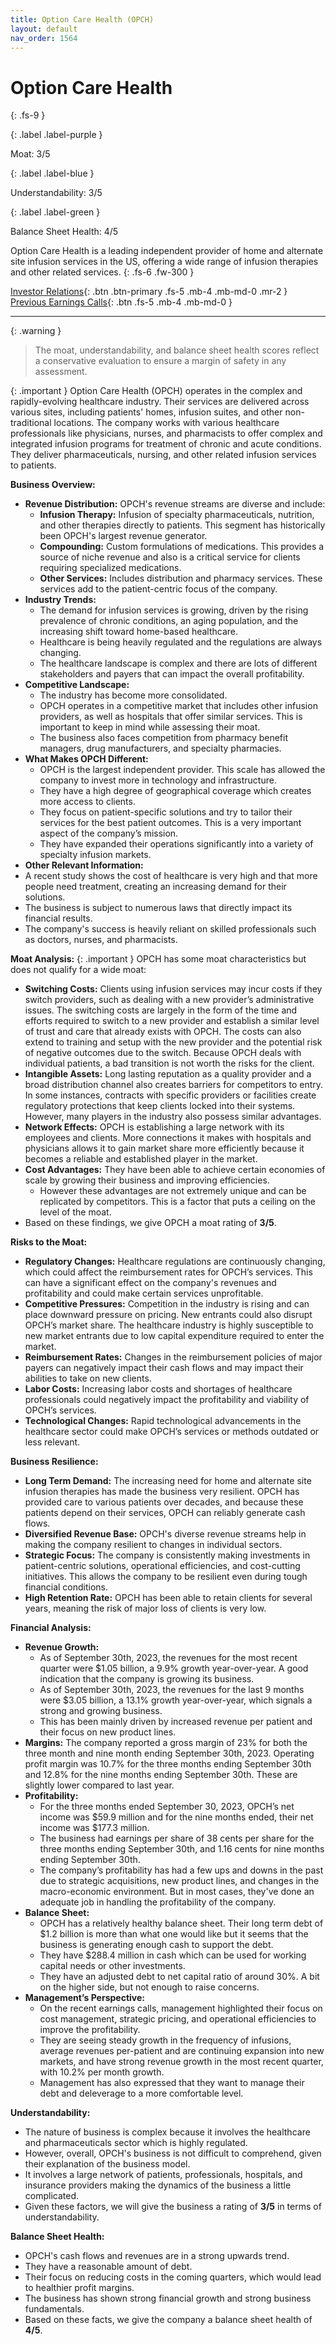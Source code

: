 ```yaml
---
title: Option Care Health (OPCH)
layout: default
nav_order: 1564
---
```


# Option Care Health
{: .fs-9 }

{: .label .label-purple }

Moat: 3/5

{: .label .label-blue }

Understandability: 3/5

{: .label .label-green }

Balance Sheet Health: 4/5

Option Care Health is a leading independent provider of home and alternate site infusion services in the US, offering a wide range of infusion therapies and other related services.
{: .fs-6 .fw-300 }

[Investor Relations](https://www.google.com/search?q=OPCH+investor+relations){: .btn .btn-primary .fs-5 .mb-4 .mb-md-0 .mr-2 }
[Previous Earnings Calls](https://discountingcashflows.com/company/OPCH/transcripts/){: .btn .fs-5 .mb-4 .mb-md-0 }

---

{: .warning }
>The moat, understandability, and balance sheet health scores reflect a conservative evaluation to ensure a margin of safety in any assessment.



{: .important }
Option Care Health (OPCH) operates in the complex and rapidly-evolving healthcare industry. Their services are delivered across various sites, including patients' homes, infusion suites, and other non-traditional locations. The company works with various healthcare professionals like physicians, nurses, and pharmacists to offer complex and integrated infusion programs for treatment of chronic and acute conditions. They deliver pharmaceuticals, nursing, and other related infusion services to patients.

**Business Overview:**

*   **Revenue Distribution:** OPCH's revenue streams are diverse and include:
    *   **Infusion Therapy:** Infusion of specialty pharmaceuticals, nutrition, and other therapies directly to patients. This segment has historically been OPCH's largest revenue generator.
    *   **Compounding:** Custom formulations of medications. This provides a source of niche revenue and also is a critical service for clients requiring specialized medications.
    *   **Other Services:** Includes distribution and pharmacy services. These services add to the patient-centric focus of the company.
*   **Industry Trends:**
    *   The demand for infusion services is growing, driven by the rising prevalence of chronic conditions, an aging population, and the increasing shift toward home-based healthcare.
    *   Healthcare is being heavily regulated and the regulations are always changing.
    *   The healthcare landscape is complex and there are lots of different stakeholders and payers that can impact the overall profitability.
*   **Competitive Landscape:**
    *  The industry has become more consolidated.
    *   OPCH operates in a competitive market that includes other infusion providers, as well as hospitals that offer similar services. This is important to keep in mind while assessing their moat.
    *   The business also faces competition from pharmacy benefit managers, drug manufacturers, and specialty pharmacies.
*   **What Makes OPCH Different:**
    *   OPCH is the largest independent provider. This scale has allowed the company to invest more in technology and infrastructure.
    *   They have a high degree of geographical coverage which creates more access to clients.
    *   They focus on patient-specific solutions and try to tailor their services for the best patient outcomes. This is a very important aspect of the company’s mission.
    *   They have expanded their operations significantly into a variety of specialty infusion markets.
*   **Other Relevant Information:**
   *  A recent study shows the cost of healthcare is very high and that more people need treatment, creating an increasing demand for their solutions.
   * The business is subject to numerous laws that directly impact its financial results.
   * The company's success is heavily reliant on skilled professionals such as doctors, nurses, and pharmacists.

**Moat Analysis:**
{: .important }
OPCH has some moat characteristics but does not qualify for a wide moat:

*   **Switching Costs:** Clients using infusion services may incur costs if they switch providers, such as dealing with a new provider’s administrative issues. The switching costs are largely in the form of the time and efforts required to switch to a new provider and establish a similar level of trust and care that already exists with OPCH.  The costs can also extend to training and setup with the new provider and the potential risk of negative outcomes due to the switch.  Because OPCH deals with individual patients, a bad transition is not worth the risks for the client.
*  **Intangible Assets:** Long lasting reputation as a quality provider and a broad distribution channel also creates barriers for competitors to entry.  In some instances, contracts with specific providers or facilities create regulatory protections that keep clients locked into their systems. However, many players in the industry also possess similar advantages.
* **Network Effects:** OPCH is establishing a large network with its employees and clients. More connections it makes with hospitals and physicians allows it to gain market share more efficiently because it becomes a reliable and established player in the market.
*   **Cost Advantages:** They have been able to achieve certain economies of scale by growing their business and improving efficiencies.
    *   However these advantages are not extremely unique and can be replicated by competitors. This is a factor that puts a ceiling on the level of the moat.
*  Based on these findings, we give OPCH a moat rating of **3/5**.

**Risks to the Moat:**

*   **Regulatory Changes:** Healthcare regulations are continuously changing, which could affect the reimbursement rates for OPCH’s services. This can have a significant effect on the company's revenues and profitability and could make certain services unprofitable.
*   **Competitive Pressures:** Competition in the industry is rising and can place downward pressure on pricing.  New entrants could also disrupt OPCH’s market share. The healthcare industry is highly susceptible to new market entrants due to low capital expenditure required to enter the market.
*   **Reimbursement Rates:** Changes in the reimbursement policies of major payers can negatively impact their cash flows and may impact their abilities to take on new clients.
*   **Labor Costs:** Increasing labor costs and shortages of healthcare professionals could negatively impact the profitability and viability of OPCH’s services.
*   **Technological Changes:** Rapid technological advancements in the healthcare sector could make OPCH’s services or methods outdated or less relevant.

**Business Resilience:**

*   **Long Term Demand:**  The increasing need for home and alternate site infusion therapies has made the business very resilient. OPCH has provided care to various patients over decades, and because these patients depend on their services, OPCH can reliably generate cash flows.
*   **Diversified Revenue Base:** OPCH's diverse revenue streams help in making the company resilient to changes in individual sectors.
*   **Strategic Focus:** The company is consistently making investments in patient-centric solutions, operational efficiencies, and cost-cutting initiatives. This allows the company to be resilient even during tough financial conditions.
*   **High Retention Rate:** OPCH has been able to retain clients for several years, meaning the risk of major loss of clients is very low.

**Financial Analysis:**

*   **Revenue Growth:**
    *  As of September 30th, 2023, the revenues for the most recent quarter were $1.05 billion, a 9.9% growth year-over-year. A good indication that the company is growing its business.
    * As of September 30th, 2023, the revenues for the last 9 months were $3.05 billion, a 13.1% growth year-over-year, which signals a strong and growing business.
    *   This has been mainly driven by increased revenue per patient and their focus on new product lines.
*   **Margins:** The company reported a gross margin of 23% for both the three month and nine month ending September 30th, 2023. Operating profit margin was 10.7% for the three months ending September 30th and 12.8% for the nine months ending September 30th. These are slightly lower compared to last year.
*   **Profitability:**
    *   For the three months ended September 30, 2023, OPCH’s net income was $59.9 million and for the nine months ended, their net income was $177.3 million.
    *   The business had earnings per share of 38 cents per share for the three months ending September 30th, and 1.16 cents for nine months ending September 30th.
    *   The company’s profitability has had a few ups and downs in the past due to strategic acquisitions, new product lines, and changes in the macro-economic environment. But in most cases, they've done an adequate job in handling the profitability of the company.
*   **Balance Sheet:**
    *   OPCH has a relatively healthy balance sheet. Their long term debt of $1.2 billion is more than what one would like but it seems that the business is generating enough cash to support the debt.
    *   They have $288.4 million in cash which can be used for working capital needs or other investments.
    *   They have an adjusted debt to net capital ratio of around 30%. A bit on the higher side, but not enough to raise concerns.
*   **Management’s Perspective:**
     *  On the recent earnings calls, management highlighted their focus on cost management, strategic pricing, and operational efficiencies to improve the profitability.
    * They are seeing steady growth in the frequency of infusions, average revenues per-patient and are continuing expansion into new markets, and have strong revenue growth in the most recent quarter, with 10.2% per month growth.
     *   Management has also expressed that they want to manage their debt and deleverage to a more comfortable level.

**Understandability:**

*  The nature of business is complex because it involves the healthcare and pharmaceuticals sector which is highly regulated.
*  However, overall, OPCH's business is not difficult to comprehend, given their explanation of the business model.
*   It involves a large network of patients, professionals, hospitals, and insurance providers making the dynamics of the business a little complicated.
*   Given these factors, we will give the business a rating of **3/5** in terms of understandability.

**Balance Sheet Health:**

*   OPCH's cash flows and revenues are in a strong upwards trend.
*  They have a reasonable amount of debt.
*  Their focus on reducing costs in the coming quarters, which would lead to healthier profit margins.
* The business has shown strong financial growth and strong business fundamentals.
* Based on these facts, we give the company a balance sheet health of **4/5**.
